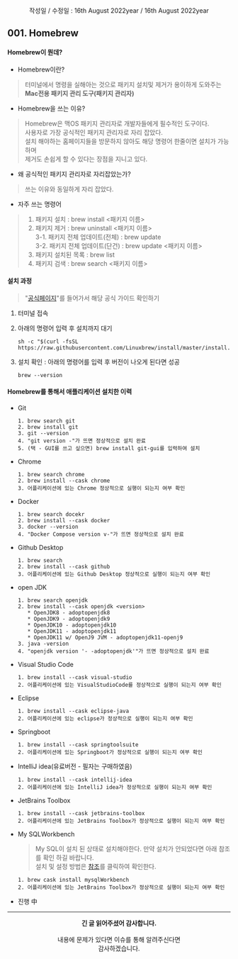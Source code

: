 <div align="center">
작성일 / 수정일 : 16th August 2022year / 16th August 2022year
</div>
   
## 001. Homebrew

#### Homebrew이 뭔데?

- Homebrew이란?
> 터미널에서 명령을 실해아는 것으로 패키지 설치및 제거가 용이하게 도와주는<br/>
> <b>Mac전용 패키지 관리 도구(패키지 관리자)</b>

- Homebrew을 쓰는 이유?
> Homebrew은 맥OS 패키지 관리자로 개발자들에게 필수적인 도구이다.<br/>
> 사용자로 가장 공식적인 패키지 관리자로 자리 잡았다.<br/>
> 설치 해야하는 홈페이지들을 방문하지 않아도 해당 명령어 한줄이면 설치가 가능하며<br/>
> 제거도 손쉽게 할 수 있다는 장점을 지니고 있다.

- 왜 공식적인 패키지 관리자로 자리잡았는가?
> 쓰는 이유와 동일하게 자리 잡았다.

- 자주 쓰는 명령어
> 1. 패키지 설치 : brew install <패키지 이름><br/>
> 2. 패키지 제거 : brew uninstall <패키지 이름><br/>
> 3-1. 패키지 전체 업데이트(전체) : brew update<br/>
> 3-2. 패키지 전체 업데이트(단건) : brew update <패키지 이름><br/>
> 4. 패키지 설치된 목록 : brew list<br/>
> 5. 패키지 검색 : brew search <패키지 이름> 

#### 설치 과정

> "[공식페이지](https://brew.sh/)"를 들어가서 해당 공식 가이드 확인하기

1. 터미널 접속

2. 아래의 명령어 입력 후 설치까지 대기
   ```script
   sh -c "$(curl -fsSL https://raw.githubusercontent.com/Linuxbrew/install/master/install.sh)"
   ```

3. 설치 확인 : 아래의 명령어를 입력 후 버전이 나오게 된다면 성공
   ```script
   brew --version
   ```

#### Homebrew를 통해서 애플리케이션 설치한 이력

  - Git
    ```text
    1. brew search git
    2. brew install git
    3. git --version
    4. "git version -"가 뜨면 정상적으로 설치 완료
    5. (택 - GUI를 쓰고 싶으면) brew install git-gui를 입력하여 설치
    ```
    
  - Chrome
    ```text
    1. brew search chrome
    2. brew install --cask chrome
    3. 어플리케이션에 있는 Chrome 정상적으로 실행이 되는지 여부 확인
    ```
    
  - Docker
    ```text
    1. brew search docekr
    2. brew install --cask docker
    3. docker --version
    4. "Docker Compose version v-"가 뜨면 정상적으로 설치 완료
    ```    
    
  - Github Desktop
    ```text
    1. brew search 
    2. brew install --cask github
    3. 어플리케이션에 있는 Github Desktop 정상적으로 실행이 되는지 여부 확인
    ``` 

  - open JDK
    ```text
    1. brew search openjdk
    2. brew install --cask openjdk <version>
       * OpenJDK8 - adoptopenjdk8
       * OpenJDK9 - adoptopenjdk9
       * OpenJDK10 - adoptopenjdk10
       * OpenJDK11 - adoptopenjdk11
       * OpenJDK11 w/ OpenJ9 JVM - adoptopenjdk11-openj9
    3. java -version
    4. "openjdk version '- -adoptopenjdk'"가 뜨면 정상적으로 설치 완료
    ``` 

  - Visual Studio Code
    ```text
    1. brew install --cask visual-studio
    2. 어플리케이션에 있는 VisualStudioCode를 정상적으로 실행이 되는지 여부 확인
    ``` 
         
  - Eclipse
    ```text
    1. brew install --cask eclipse-java
    2. 어플리케이션에 있는 eclipse가 정상적으로 실행이 되는지 여부 확인
    ``` 
       
  - Springboot
    ```text
    1. brew install --cask springtoolsuite
    2. 어플리케이션에 있는 Springboot가 정상적으로 실행이 되는지 여부 확인
    ```
         
  - IntelliJ idea(유료버전 - 필자는 구매하였음)
    ```text
    1. brew install --cask intellij-idea
    2. 어플리케이션에 있는 IntelliJ idea가 정상적으로 실행이 되는지 여부 확인
    ``` 
   
  - JetBrains Toolbox
    ```text
    1. brew install --cask jetbrains-toolbox
    2. 어플리케이션에 있는 JetBrains Toolbox가 정상적으로 실행이 되는지 여부 확인
    ```
  
  - My SQLWorkbench
    > My SQL이 설치 된 상태로 설치해야한다. 만약 설치가 안되었다면 아래 참조를 확인 하길 바랍니다.<br/>
    > 설치 및 설정 방법은 [참조](https://github.com/hongcoding94/MackBook/blob/main/003.%20MySQL.md)를 클릭하여 확인한다.
    ```text
    1. brew cask install mysqlWorkbench
    2. 어플리케이션에 있는 JetBrains Toolbox가 정상적으로 실행이 되는지 여부 확인
    ```  
   
  - 진행 中
    
---
<div align="center">
  <b>긴 글 읽어주셨어 감사합니다.</b><br/><br/>
  내용에 문제가 있다면 이슈를 통해 알려주신다면 <br>
  감사하겠습니다.
</div>
